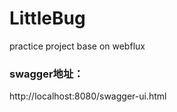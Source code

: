 # LittleBug

practice project base on webflux

### swagger地址：

http://localhost:8080/swagger-ui.html

